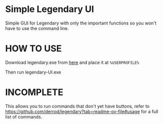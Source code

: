 # Simple Legendary UI
Simple GUI for Legendary with only the important functions so you won't have to use the command line.


# HOW TO USE

Download legendary.exe from [here](https://github.com/derrod/legendary/releases/download/0.20.34/legendary.exe)
and place it at ``%USERPROFILE%``

Then run legendary-UI.exe

# INCOMPLETE

This allows you to run commands that don't yet have buttons, refer to https://github.com/derrod/legendary?tab=readme-ov-file#usage
for a full list of commands.
